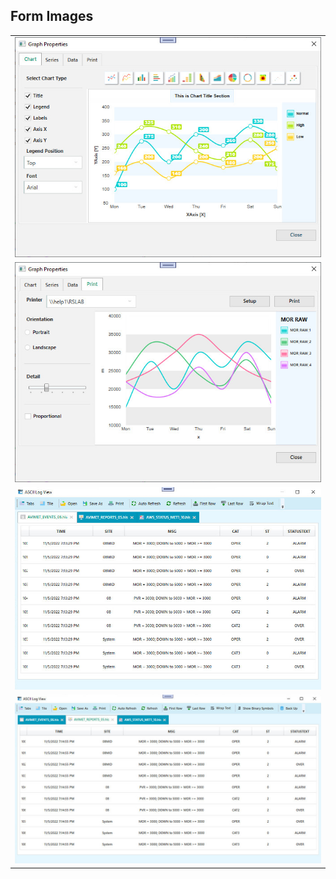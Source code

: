 ## Form Images

  <table style="padding: 0; border=0;">
  
  <tr>
    <td valign="top"><img src="graph_properties_chart.jpg" title="Design" style="margin: 0 auto;"></td>
  </tr>
  
  <tr>
    <td valign="top"><img src="graph_properties_printt.jpg" title="Design" style="margin: 0 auto;"></td>
  </tr>
  
  <tr>
    <td valign="top"><img src="ASCII_Log_View.jpg" title="Design" style="margin: 0 auto;"></td>
  </tr>

  <tr>
    <td valign="top"><img src="ASCII_Log_View2.jpg" title="Design" style="margin: 0 auto;"></td>
  </tr>
  
  
 
 </table>
